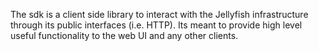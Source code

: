 The sdk is a client side library to interact with the Jellyfish infrastructure
through its public interfaces (i.e. HTTP). Its meant to provide high level
useful functionality to the web UI and any other clients.

